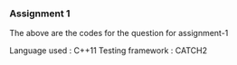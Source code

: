 ### Assignment 1

The above are the codes for the question for assignment-1

Language used     :  C++11
Testing framework :  CATCH2
